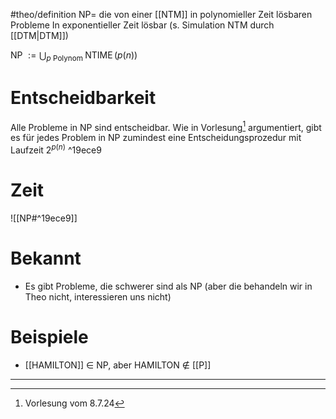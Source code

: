 #theo/definition
$\mathrm{NP} =$ die von einer [[NTM]] in polynomieller Zeit lösbaren Probleme 
	In exponentieller Zeit lösbar (s. Simulation NTM durch [[DTM|DTM]])


$\text { NP }:=\bigcup_{p \text { Polynom }} \operatorname{NTIME}(p(n))$

# Entscheidbarkeit
Alle Probleme in NP sind entscheidbar. 
Wie in Vorlesung[^1] argumentiert, gibt es für jedes Problem in NP zumindest eine Entscheidungsprozedur mit Laufzeit $2^{p(n)}$ ^19ece9

# Zeit
![[NP#^19ece9]]

# Bekannt
- Es gibt Probleme, die schwerer sind als NP (aber die behandeln wir in Theo nicht, interessieren uns nicht)


# Beispiele
- [[HAMILTON]] $\in$ NP, aber HAMILTON $\not \in$ [[P]]




___
[^1]: Vorlesung vom 8.7.24